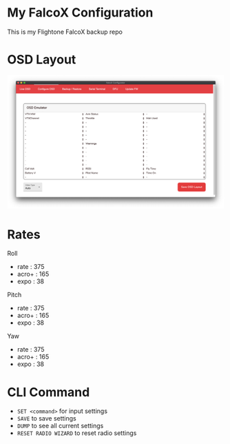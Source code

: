 # My FalcoX Configuration
This is my Flightone FalcoX backup repo

# OSD Layout
![OSD Layout](osd_layout.png)

# Rates
Roll
- rate  : 375
- acro+ : 165
- expo  : 38

Pitch
- rate  : 375
- acro+ : 165
- expo  : 38

Yaw
- rate  : 375
- acro+ : 165
- expo  : 38

# CLI Command
- `SET <command>` for input settings
- `SAVE` to save settings
- `DUMP` to see all current settings
- `RESET RADIO WIZARD` to reset radio settings